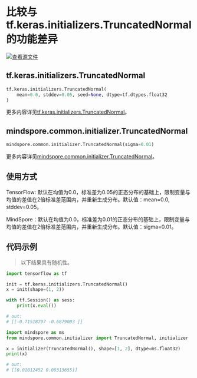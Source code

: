# 比较与tf.keras.initializers.TruncatedNormal 的功能差异

[![查看源文件](https://mindspore-website.obs.cn-north-4.myhuaweicloud.com/website-images/r1.10/resource/_static/logo_source.png)](https://gitee.com/mindspore/docs/blob/r1.10/docs/mindspore/source_zh_cn/note/api_mapping/tensorflow_diff/initTruncNormal.md)

## tf.keras.initializers.TruncatedNormal

```python
tf.keras.initializers.TruncatedNormal(
    mean=0.0, stddev=0.05, seed=None, dtype=tf.dtypes.float32
)
```

更多内容详见[tf.keras.initializers.TruncatedNormal](https://www.tensorflow.org/versions/r1.15/api_docs/python/tf/keras/initializers/TruncatedNormal)。

## mindspore.common.initializer.TruncatedNormal

```python
mindspore.common.initializer.TruncatedNormal(sigma=0.01)
```

更多内容详见[mindspore.common.initializer.TruncatedNormal](https://mindspore.cn/docs/zh-CN/r1.10/api_python/mindspore.common.initializer.html#mindspore.common.initializer.TruncatedNormal)。

## 使用方式

TensorFlow: 默认在均值为0.0，标准差为0.05的正态分布的基础上，限制变量与均值的差值在2倍标准差范围内，并重新生成分布。默认值：mean=0.0, stddev=0.05。

MindSpore：默认在均值为0.0，标准差为0.01的正态分布的基础上，限制变量与均值的差值在2倍标准差范围内，并重新生成分布。默认值：sigma=0.01。

## 代码示例

> 以下结果具有随机性。

```python
import tensorflow as tf

init = tf.keras.initializers.TruncatedNormal()
x = init(shape=(1, 2))

with tf.Session() as sess:
    print(x.eval())

# out:
# [[-0.71518797 -0.6879003 ]]
```

```python
import mindspore as ms
from mindspore.common.initializer import TruncatedNormal, initializer

x = initializer(TruncatedNormal(), shape=[1, 2], dtype=ms.float32)
print(x)

# out:
# [[0.01012452 0.00313655]]
```
